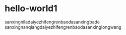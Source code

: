 # hello-world1
sanxingniladaiyezhifengrenbaodasanxingbade
sanxingnanqiangdaiyezhifengrenbaodasanxinglongwang
